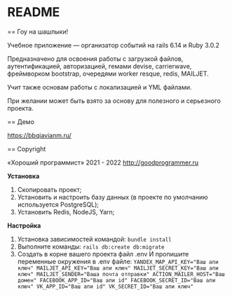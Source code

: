 # README
== Гоу на шашлыки!

Учебное приложение — организатор событий на rails 6.14 и Ruby 3.0.2

Предназначено для освоения работы с загрузкой файлов, аутентификацией, авторизацией, 
гемами devise, carrierwave, фреймворком bootstrap, очередями worker resque, redis, MAILJET.

Учит также основам работы с локализацией и YML файлами.

При желании может быть взято за основу для полезного и серьезного проекта.

== Демо

https://bbqiavianm.ru/

== Copyright

«Хороший программист» 2021 - 2022 
http://goodprogrammer.ru


**Установка**

1. Скопировать проект;
2. Установить и настроить базу данных (в проекте по умолчанию используется PostgreSQL);
3. Установить Redis, NodeJS, Yarn;

**Настройка**

1. Установка зависимостей командой: 
`bundle install`
2. Выполните команды:
`rails db:create db:migrate`
3. Создать в корне вашего проекта файл .env
И пропишите переменные окружения в .env файле:
`YANDEX_MAP_API_KEY="Ваш апи ключ"
MAILJET_API_KEY="Ваш апи ключ"
MAILJET_SECRET_KEY="Ваш апи ключ"
MAILJET_SENDER="Ваша почта отправки"
ACTION_MAILER_HOST="Ваш домен"
FACEBOOK_APP_ID="Ваш апи id"
FACEBOOK_SECRET_ID="Ваш апи ключ"
VK_APP_ID="Ваш апи id"
VK_SECRET_ID="Ваш апи ключ"`

